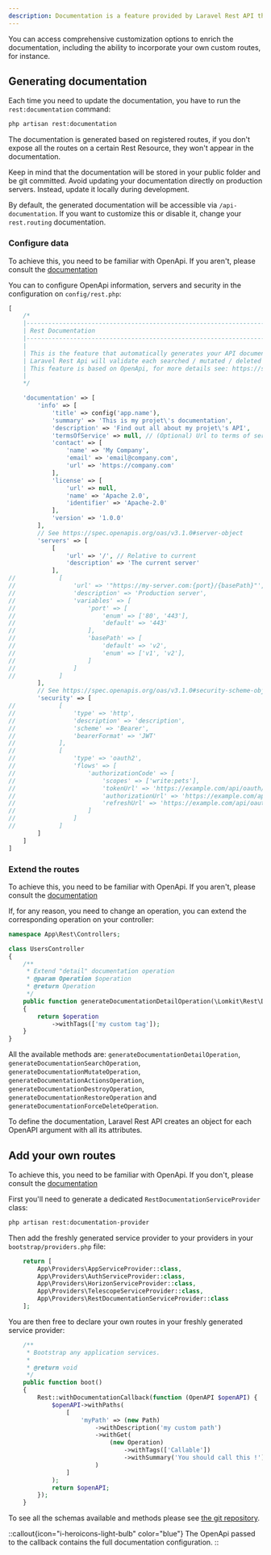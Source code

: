 ```yaml
---
description: Documentation is a feature provided by Laravel Rest API that offers an automated way to expose your API endpoints and more.
---
```


You can access comprehensive customization options to enrich the documentation, including the ability to incorporate your own custom routes, for instance.

## Generating documentation

Each time you need to update the documentation, you have to run the `rest:documentation` command:

```bash
php artisan rest:documentation
```

The documentation is generated based on registered routes, if you don't expose all the routes on a certain Rest Resource, they won't appear in the documentation.

Keep in mind that the documentation will be stored in your public folder and be git committed. Avoid updating your documentation directly on production servers. Instead, update it locally during development.

By default, the generated documentation will be accessible via `/api-documentation`. If you want to customize this or disable it, change your `rest.routing` documentation.

### Configure data

To achieve this, you need to be familiar with OpenApi. If you aren't, please consult the [documentation](https://spec.openapis.org/oas/v3.1.0)

You can to configure OpenApi information, servers and security in the configuration on `config/rest.php`:
```php
[
    /*
    |--------------------------------------------------------------------------
    | Rest Documentation
    |--------------------------------------------------------------------------
    |
    | This is the feature that automatically generates your API documentation for you.
    | Laravel Rest Api will validate each searched / mutated / deleted model to avoid leaks in your API.
    | This feature is based on OpenApi, for more details see: https://swagger.io/specification/
    |
    */

    'documentation' => [
        'info' => [
            'title' => config('app.name'),
            'summary' => 'This is my projet\'s documentation',
            'description' => 'Find out all about my projet\'s API',
            'termsOfService' => null, // (Optional) Url to terms of services
            'contact' => [
                'name' => 'My Company',
                'email' => 'email@company.com',
                'url' => 'https://company.com'
            ],
            'license' => [
                'url' => null,
                'name' => 'Apache 2.0',
                'identifier' => 'Apache-2.0'
            ],
            'version' => '1.0.0'
        ],
        // See https://spec.openapis.org/oas/v3.1.0#server-object
        'servers' => [
            [
                'url' => '/', // Relative to current
                'description' => 'The current server'
            ],
//            [
//                'url' => '"https://my-server.com:{port}/{basePath}"',
//                'description' => 'Production server',
//                'variables' => [
//                    'port' => [
//                        'enum' => ['80', '443'],
//                        'default' => '443'
//                    ],
//                    'basePath' => [
//                        'default' => 'v2',
//                        'enum' => ['v1', 'v2'],
//                    ]
//                ]
//            ]
        ],
        // See https://spec.openapis.org/oas/v3.1.0#security-scheme-object
        'security' => [
//            [
//                'type' => 'http',
//                'description' => 'description',
//                'scheme' => 'Bearer',
//                'bearerFormat' => 'JWT'
//            ],
//            [
//                'type' => 'oauth2',
//                'flows' => [
//                    'authorizationCode' => [
//                        'scopes' => ['write:pets'],
//                        'tokenUrl' => 'https://example.com/api/oauth/token',
//                        'authorizationUrl' => 'https://example.com/api/oauth/dialog',
//                        'refreshUrl' => 'https://example.com/api/oauth/refresh',
//                    ]
//                ]
//            ]
        ]
    ]
]
```

### Extend the routes

To achieve this, you need to be familiar with OpenApi. If you aren't, please consult the [documentation](https://spec.openapis.org/oas/v3.1.0)

If, for any reason, you need to change an operation, you can extend the corresponding operation on your controller:

```php
namespace App\Rest\Controllers;

class UsersController
{
    /**
     * Extend "detail" documentation operation
     * @param Operation $operation
     * @return Operation
     */
    public function generateDocumentationDetailOperation(\Lomkit\Rest\Documentation\Schemas\Operation $operation): Operation
    {
        return $operation
            ->withTags(['my custom tag']);
    }
}
```

All the available methods are: `generateDocumentationDetailOperation`, `generateDocumentationSearchOperation`, `generateDocumentationMutateOperation`, 
`generateDocumentationActionsOperation`, `generateDocumentationDestroyOperation`, `generateDocumentationRestoreOperation` and `generateDocumentationForceDeleteOperation`.

To define the documentation, Laravel Rest API creates an object for each OpenAPI argument with all its attributes.

## Add your own routes

To achieve this, you need to be familiar with OpenApi. If you don't, please consult the [documentation](https://spec.openapis.org/oas/v3.1.0)

First you'll need to generate a dedicated `RestDocumentationServiceProvider` class:
```bash
php artisan rest:documentation-provider
```

Then add the freshly generated service provider to your providers in your `bootstrap/providers.php` file:
```php
    return [
        App\Providers\AppServiceProvider::class,
        App\Providers\AuthServiceProvider::class,
        App\Providers\HorizonServiceProvider::class,
        App\Providers\TelescopeServiceProvider::class,
        App\Providers\RestDocumentationServiceProvider::class
    ];
```

You are then free to declare your own routes in your freshly generated service provider:

```php
    /**
     * Bootstrap any application services.
     *
     * @return void
     */
    public function boot()
    {
        Rest::withDocumentationCallback(function (OpenAPI $openAPI) {
            $openAPI->withPaths(
                [
                    'myPath' => (new Path)
                        ->withDescription('my custom path')
                        ->withGet(
                            (new Operation)
                                ->withTags(['Callable'])
                                ->withSummary('You should call this !')
                        )
                ]
            );
            return $openAPI;
        });
    }
```

To see all the schemas available and methods please see [the git repository](https://github.com/Lomkit/laravel-rest-api/tree/master/src/Documentation/Schemas).

::callout{icon="i-heroicons-light-bulb" color="blue"}
The OpenApi passed to the callback contains the full documentation configuration.
::
